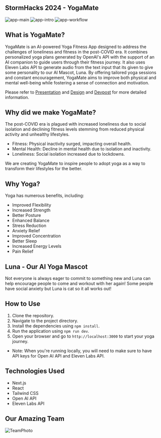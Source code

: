 ## StormHacks 2024 - YogaMate

![app-main](public/assets/images/app-main.png)
![app-intro](public/assets/images/app-intro.png)
![app-workflow](public/assets/images/app-workflow.png)

## What is YogaMate?
YogaMate is an AI-powered Yoga Fitness App designed to address the challenges of loneliness and fitness in the post-COVID era. It combines personalized yoga plans generated by OpenAI's API with the support of an AI companion to guide users through their fitness journey. It also uses Eleven Labs API to generate audio from the text input that its given to give some personality to our AI Mascot, Luna. By offering tailored yoga sessions and constant encouragement, YogaMate aims to improve both physical and mental well-being while fostering a sense of connection and motivation.

Please refer to [Presentation](https://www.canva.com/design/DAGFn1F8yw8/DbarRYm7PswJVlxY4vPwdg/view?utm_content=DAGFn1F8yw8&utm_campaign=designshare&utm_medium=link&utm_source=editor) and [Design](https://www.canva.com/design/DAGFnD2dYF4/TDbN1ZAK5QgSSLaHL0oNOQ/view?utm_content=DAGFnD2dYF4&utm_campaign=designshare&utm_medium=link&utm_source=editor) and [Devpost](https://devpost.com/software/yogamate?ref_content=my-projects-tab&ref_feature=my_projects) for more detailed information.

## Why did we make YogaMate?
The post-COVID era is plagued with increased loneliness due to social isolation and declining fitness levels stemming from reduced physical activity and unhealthy lifestyles.
- Fitness: Physical inactivity surged, impacting overall health.
- Mental Health: Decline in mental health due to isolation and inactivity.
- Loneliness: Social isolation increased due to lockdowns.

We are creating YogaMate to inspire people to adopt yoga as a way to transform their lifestyles for the better.

## Why Yoga?
Yoga has numerous benefits, including:

- Improved Flexibility
- Increased Strength
- Better Posture
- Enhanced Balance
- Stress Reduction
- Anxiety Relief
- Improved Concentration
- Better Sleep
- Increased Energy Levels
- Pain Relief

## Luna - Our AI Yoga Mascot
Not everyone is always eager to commit to something new and Luna can help encourage people to come and workout with her again! Some people have social anxiety but Luna is cat so it all works out!

## How to Use

1. Clone the repository.
2. Navigate to the project directory.
3. Install the dependencies using `npm install`.
4. Run the application using `npm run dev`.
5. Open your browser and go to `http://localhost:3000` to start your yoga journey.

- Note: When you're running locally, you will need to make sure to have API keys for Open AI API and Eleven Labs API.

## Technologies Used

- Next.js
- React
- Tailwind CSS
- Open AI API
- Eleven Labs API

## Our Amazing Team

![TeamPhoto](public/assets/images/team-photo.jpg)
